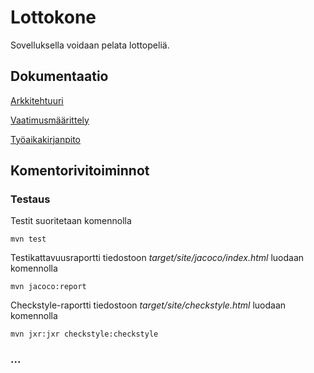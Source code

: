 # Lottokone

Sovelluksella voidaan pelata lottopeliä.

## Dokumentaatio

[Arkkitehtuuri](dokumentaatio/arkkitehtuuri.md)

[Vaatimusmäärittely](dokumentaatio/vaatimusmaarittely.md)

[Työaikakirjanpito](dokumentaatio/tyoaikakirjanpito.md)

## Komentorivitoiminnot

### Testaus
Testit suoritetaan komennolla
```
mvn test
```

Testikattavuusraportti tiedostoon _target/site/jacoco/index.html_ luodaan komennolla
```
mvn jacoco:report
```

Checkstyle-raportti tiedostoon _target/site/checkstyle.html_ luodaan komennolla
```
mvn jxr:jxr checkstyle:checkstyle
```

### ...

